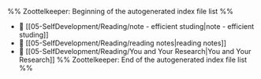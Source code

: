 %% Zoottelkeeper: Beginning of the autogenerated index file list  %%
- 📄 [[05-SelfDevelopment/Reading/note - efficient studing|note - efficient studing]]
- 📄 [[05-SelfDevelopment/Reading/reading notes|reading notes]]
- 📄 [[05-SelfDevelopment/Reading/You and Your Research|You and Your Research]]
%% Zoottelkeeper: End of the autogenerated index file list  %%
